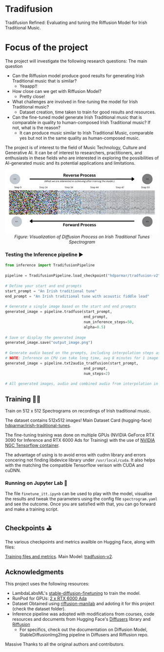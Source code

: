 # Tradifusion
Tradifusion Refined: Evaluating and tuning the Riffusion Model for Irish Traditional Music.

# Focus of the project
The project will investigate the following research questions:
The main question 
- Can the Riffusion model produce good results for generating Irish Traditional music that is similar?
    - Yeaapp!!
- How close can we get with Riffusion Model?
    - Pretty close!
- What challenges are involved in fine-tuning the model for Irish Traditional music?
    - Dataset creation, time taken to train for good results and resources.
- Can the fine-tuned model generate Irish Traditional music that is comparable in quality to
human-composed Irish Traditional music? If not, what is the reason?
    - It can produce music similar to Irish Traditional Music, comparable yes but not in the same quality as human-composed music.

The project is of interest to the field of Music Technology, Culture and Generative AI. It can be of interest to researchers, practitioners, and enthusiasts in these fields who are interested in exploring the possibilities of AI-generated music and its potential applications and limitations.

<p align="center">
  <img alt="Sequential visualization of a diffusion process model fine-tuned on Irish traditional tune spectrograms, showing the transition from random noise at step 0 to structured data at step 50. The top row labeled 'Forward Process' shows the gradual formation of patterns, while the bottom row labeled 'Reverse Process' illustrates the deconstruction back to noise" src="images/Step 50.png" title="Visualization of Diffusion Process on Irish Tune Spectrograms - From Chaos to Harmony and Back">
  <br>
  <em>Figure: Visualization of Diffusion Process on Irish Traditional Tunes Spectrogram</em>
</p>

### Testing the Inference pipeline ▶️
```python
from inference import TradifusionPipeline

pipeline = TradifusionPipeline.load_checkpoint("hdparmar/tradfusion-v2")

# Define your start and end prompts
start_prompt = "An Irish traditional tune"
end_prompt = "An Irish traditional tune with acoustic fiddle lead"

# Generate a single image based on the start and end prompts
generated_image = pipeline.tradfuse(start_prompt, 
                                    end_prompt, 
                                    num_inference_steps=50, 
                                    alpha=0.5)

# Save or display the generated image
generated_image.save("output_image.png")

# Generate audio based on the prompts, including interpolation steps as num_steps
# NOTE: Inference on CPU can take long time, avg 8 minutes for 1 image and audio
generated_image = pipeline.txt2audio_tradfusion(start_prompt, 
                                    end_prompt, 
                                    num_steps=2)

# All generated images, audio and combined audio from interpolation in local dir.
```

## Training 🏋🏽
Train on 512 x 512 Spectrograms on recordings of Irish traditional music. 

The dataset contains 512x512 images!
Main Dataset Card (hugging-face) [hdparmar/irish-traditional-tunes](https://huggingface.co/datasets/hdparmar/irish-traditional-tunes).


The fine-tuning training was done on multiple GPUs (NVIDIA GeForce RTX 3090 for Inference and RTX 6000 Ads for Training) with the use of [NVIDIA NGC Tensorflow container](https://catalog.ngc.nvidia.com/orgs/nvidia/containers/tensorflow). 

The advantage of using is to avoid erros with cudnn library and errors concering not finding libdevice library under `/usr/local/cuda`. It also helps with the matching the compatible Tensorflow verison with CUDA and cuDNN. 

### Running on Jupyter Lab 📓
The file `finetune_itt.ipynb` can be used to play with the model, visualise the results and tweak the parameters using the config file `spectrogram.yaml` and see the outcome. Once you are satisfied with that, you can go forward and make a training script.






## Checkpoints ⛳︎
The various checkpoints and metrics availble on Hugging Face, along with files:

[Training files and metrics](https://huggingface.co/hdparmar/tradfusion-v2-training-files).
Main Model: [tradfusion-v2](https://huggingface.co/hdparmar/tradfusion-v2).

## Acknowledgments

This project uses the following resources:
- LambdaLabsML's [stable-diffusion-finetuning](https://github.com/LambdaLabsML/examples/tree/main/stable-diffusion-finetuning) to train the model. 
- RunPod for GPUs: [2 x RTX 6000 Ada](https://www.runpod.io/)
- Dataset Obtained using [riffusion-manilab](https://github.com/hdparmar/riffusion-manilab) and adoting it for this project (check the dataset folder).
- Inference pipeline was adopted with modifications from courses, code resources and documents from Hugging Face's [Diffusers](https://huggingface.co/docs/diffusers/index) library and [Riffusion](https://github.com/riffusion/riffusion/tree/main)
    - For specifics, check out the documentation on Diffusion Model, StableDiffusionImg2Img pipeline in Diffusers and Riffusion repo.

Massive Thanks to all the original authors and contributors.



